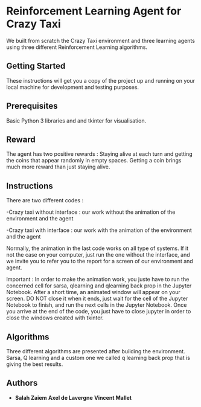 # Reinforcement Learning Agent for Crazy Taxi
We built from scratch the Crazy Taxi environment and  three learning agents using three different Reinforcement Learning algorithms. 

## Getting Started 


These instructions will get you a copy of the project up and running on your local machine for development and testing purposes.


## Prerequisites 
Basic Python 3 libraries and and tkinter for visualisation. 
## Reward  
The agent has two positive rewards : Staying alive at each turn and getting the coins that appear randomly in empty spaces. Getting a coin brings much more reward than just staying alive. 

 
## Instructions 


There are two different codes :

-Crazy taxi without interface : our work without the animation of the environment and the agent

-Crazy taxi with interface : our work with the animation of the environment and the agent

Normally, the animation in the last code works on all type of systems. If it not the case on your computer, just run the one without the interface, and we invite you to refer you to the report for a screen of our environment and agent.

Important : In order to make the animation work, you juste have to run the concerned cell for sarsa, qlearning and qlearning back prop in the Jupyter Notebook. After a short time, an animated window will appear on your screen. DO NOT close it when it ends, just wait for the cell of the Jupyter Notebook to finish, and run the next cells in the Jupyter Notebook. 
Once you arrive at the end of the code, you just have to close jupyter in order to close the windows created with tkinter. 
## Algorithms 
Three different algorithms are presented after building the environment. Sarsa, Q learning and a custom one we called q learning back prop that is giving the best results. 


## Authors

* **Salah Zaiem**  **Axel de Lavergne** **Vincent Mallet**
